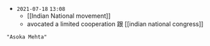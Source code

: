 - `2021-07-18`  `13:08`
	- [[Indian National movement]]
	- avocated a limited cooperation 跟 [[indian national congress]]

```query 2021-12-30 21:17
"Asoka Mehta"
```

	
